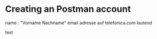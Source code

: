 # Creating an Postman account

name : "Vorname Nachname"
email adresse auf telefonica.com lautend

test